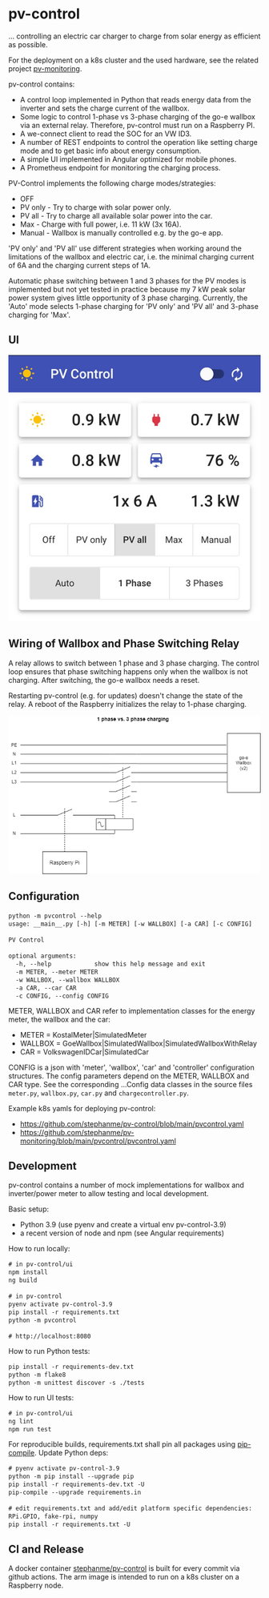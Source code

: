 # pv-control

... controlling an electric car charger to charge from solar energy as efficient as possible.

For the deployment on a k8s cluster and the used hardware, see the related project [pv-monitoring](https://github.com/stephanme/pv-monitoring).

pv-control contains:
- A control loop implemented in Python that reads energy data from the inverter and sets the charge current of the wallbox.
- Some logic to control 1-phase vs 3-phase charging of the go-e wallbox via an external relay. Therefore, pv-control must run on a Raspberry PI.
- A we-connect client to read the SOC for an VW ID3.
- A number of REST endpoints to control the operation like setting charge mode and to get basic info about energy consumption.
- A simple UI implemented in Angular optimized for mobile phones.
- A Prometheus endpoint for monitoring the charging process.

PV-Control implements the following charge modes/strategies:
- OFF
- PV only - Try to charge with solar power only.
- PV all - Try to charge all available solar power into the car.
- Max - Charge with full power, i.e. 11 kW (3x 16A).
- Manual - Wallbox is manually controlled e.g. by the go-e app.

'PV only' and 'PV all' use different strategies when working around the limitations of the wallbox and electric car, i.e. the minimal charging current of 6A and the charging current steps of 1A.

Automatic phase switching between 1 and 3 phases for the PV modes is implemented but not yet tested in practice because my 7 kW peak solar power system gives little opportunity of 3 phase charging. Currently, the 'Auto' mode selects 1-phase charging for 'PV only' and 'PV all' and 3-phase charging for 'Max'.

## UI

![pv-control screen shot](pvcontrol-screenshot.jpg)

## Wiring of Wallbox and Phase Switching Relay

A relay allows to switch between 1 phase and 3 phase charging. The control loop ensures that phase switching happens only when the wallbox is not charging. After switching, the go-e wallbox needs a reset.

Restarting pv-control (e.g. for updates) doesn't change the state of the relay. A reboot of the Raspberry initializes the relay to 1-phase charging.

![wallbox and phase switching relay](wallbox.png)

## Configuration

```
python -m pvcontrol --help
usage: __main__.py [-h] [-m METER] [-w WALLBOX] [-a CAR] [-c CONFIG]

PV Control

optional arguments:
  -h, --help            show this help message and exit
  -m METER, --meter METER
  -w WALLBOX, --wallbox WALLBOX
  -a CAR, --car CAR
  -c CONFIG, --config CONFIG
```

METER, WALLBOX and CAR refer to implementation classes for the energy meter, the wallbox and the car:
- METER = KostalMeter|SimulatedMeter
- WALLBOX = GoeWallbox|SimulatedWallbox|SimulatedWallboxWithRelay
- CAR = VolkswagenIDCar|SimulatedCar

CONFIG is a json with 'meter', 'wallbox', 'car' and 'controller' configuration structures. The config parameters depend on the METER, WALLBOX and CAR type. See the corresponding ...Config data classes
in the source files `meter.py`, `wallbox.py`, `car.py` and `chargecontroller.py`.

Example k8s yamls for deploying pv-control:
- https://github.com/stephanme/pv-control/blob/main/pvcontrol.yaml
- https://github.com/stephanme/pv-monitoring/blob/main/pvcontrol/pvcontrol.yaml

## Development

pv-control contains a number of mock implementations for wallbox and inverter/power meter to allow testing and local development.

Basic setup:
- Python 3.9 (use pyenv and create a virtual env pv-control-3.9)
- a recent version of node and npm (see Angular requirements)

How to run locally:
```
# in pv-control/ui
npm install
ng build

# in pv-control
pyenv activate pv-control-3.9
pip install -r requirements.txt
python -m pvcontrol

# http://localhost:8080
```

How to run Python tests:
```
pip install -r requirements-dev.txt
python -m flake8
python -m unittest discover -s ./tests
```

How to run UI tests:
```
# in pv-control/ui
ng lint
npm run test
```

For reproducible builds, requirements.txt shall pin all packages using [pip-compile](https://github.com/jazzband/pip-tools).
Update Python deps:
```
# pyenv activate pv-control-3.9
python -m pip install --upgrade pip
pip install -r requirements-dev.txt -U
pip-compile --upgrade requirements.in

# edit requirements.txt and add/edit platform specific dependencies: RPi.GPIO, fake-rpi, numpy
pip install -r requirements.txt -U
```

## CI and Release

A docker container [stephanme/pv-control](https://hub.docker.com/r/stephanme/pv-control/tags) is built for every commit via github actions. The arm image is intended to run on a k8s cluster on a Raspberry node.
